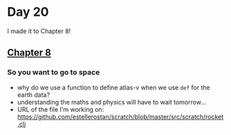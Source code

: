 # Day 20

I made it to Chapter 8!

## [Chapter 8](https://aphyr.com/posts/312-clojure-from-the-ground-up-modeling)

### So you want to go to space
- why do we use a function to define atlas-v when we use `def` for the earth data?
- understanding the maths and physics will have to wait tomorrow...
- URL of the file I'm working on: https://github.com/estellerostan/scratch/blob/master/src/scratch/rocket.clj 
